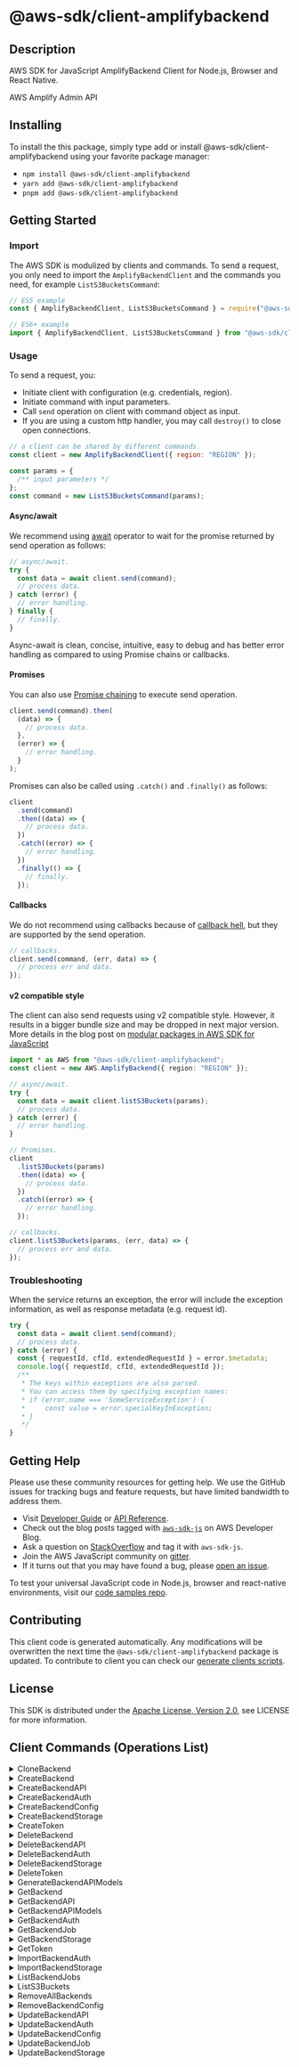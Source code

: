 <!-- generated file, do not edit directly -->

# @aws-sdk/client-amplifybackend

## Description

AWS SDK for JavaScript AmplifyBackend Client for Node.js, Browser and React Native.

<p>AWS Amplify Admin API</p>

## Installing

To install the this package, simply type add or install @aws-sdk/client-amplifybackend
using your favorite package manager:

- `npm install @aws-sdk/client-amplifybackend`
- `yarn add @aws-sdk/client-amplifybackend`
- `pnpm add @aws-sdk/client-amplifybackend`

## Getting Started

### Import

The AWS SDK is modulized by clients and commands.
To send a request, you only need to import the `AmplifyBackendClient` and
the commands you need, for example `ListS3BucketsCommand`:

```js
// ES5 example
const { AmplifyBackendClient, ListS3BucketsCommand } = require("@aws-sdk/client-amplifybackend");
```

```ts
// ES6+ example
import { AmplifyBackendClient, ListS3BucketsCommand } from "@aws-sdk/client-amplifybackend";
```

### Usage

To send a request, you:

- Initiate client with configuration (e.g. credentials, region).
- Initiate command with input parameters.
- Call `send` operation on client with command object as input.
- If you are using a custom http handler, you may call `destroy()` to close open connections.

```js
// a client can be shared by different commands.
const client = new AmplifyBackendClient({ region: "REGION" });

const params = {
  /** input parameters */
};
const command = new ListS3BucketsCommand(params);
```

#### Async/await

We recommend using [await](https://developer.mozilla.org/en-US/docs/Web/JavaScript/Reference/Operators/await)
operator to wait for the promise returned by send operation as follows:

```js
// async/await.
try {
  const data = await client.send(command);
  // process data.
} catch (error) {
  // error handling.
} finally {
  // finally.
}
```

Async-await is clean, concise, intuitive, easy to debug and has better error handling
as compared to using Promise chains or callbacks.

#### Promises

You can also use [Promise chaining](https://developer.mozilla.org/en-US/docs/Web/JavaScript/Guide/Using_promises#chaining)
to execute send operation.

```js
client.send(command).then(
  (data) => {
    // process data.
  },
  (error) => {
    // error handling.
  }
);
```

Promises can also be called using `.catch()` and `.finally()` as follows:

```js
client
  .send(command)
  .then((data) => {
    // process data.
  })
  .catch((error) => {
    // error handling.
  })
  .finally(() => {
    // finally.
  });
```

#### Callbacks

We do not recommend using callbacks because of [callback hell](http://callbackhell.com/),
but they are supported by the send operation.

```js
// callbacks.
client.send(command, (err, data) => {
  // process err and data.
});
```

#### v2 compatible style

The client can also send requests using v2 compatible style.
However, it results in a bigger bundle size and may be dropped in next major version. More details in the blog post
on [modular packages in AWS SDK for JavaScript](https://aws.amazon.com/blogs/developer/modular-packages-in-aws-sdk-for-javascript/)

```ts
import * as AWS from "@aws-sdk/client-amplifybackend";
const client = new AWS.AmplifyBackend({ region: "REGION" });

// async/await.
try {
  const data = await client.listS3Buckets(params);
  // process data.
} catch (error) {
  // error handling.
}

// Promises.
client
  .listS3Buckets(params)
  .then((data) => {
    // process data.
  })
  .catch((error) => {
    // error handling.
  });

// callbacks.
client.listS3Buckets(params, (err, data) => {
  // process err and data.
});
```

### Troubleshooting

When the service returns an exception, the error will include the exception information,
as well as response metadata (e.g. request id).

```js
try {
  const data = await client.send(command);
  // process data.
} catch (error) {
  const { requestId, cfId, extendedRequestId } = error.$metadata;
  console.log({ requestId, cfId, extendedRequestId });
  /**
   * The keys within exceptions are also parsed.
   * You can access them by specifying exception names:
   * if (error.name === 'SomeServiceException') {
   *     const value = error.specialKeyInException;
   * }
   */
}
```

## Getting Help

Please use these community resources for getting help.
We use the GitHub issues for tracking bugs and feature requests, but have limited bandwidth to address them.

- Visit [Developer Guide](https://docs.aws.amazon.com/sdk-for-javascript/v3/developer-guide/welcome.html)
  or [API Reference](https://docs.aws.amazon.com/AWSJavaScriptSDK/v3/latest/index.html).
- Check out the blog posts tagged with [`aws-sdk-js`](https://aws.amazon.com/blogs/developer/tag/aws-sdk-js/)
  on AWS Developer Blog.
- Ask a question on [StackOverflow](https://stackoverflow.com/questions/tagged/aws-sdk-js) and tag it with `aws-sdk-js`.
- Join the AWS JavaScript community on [gitter](https://gitter.im/aws/aws-sdk-js-v3).
- If it turns out that you may have found a bug, please [open an issue](https://github.com/aws/aws-sdk-js-v3/issues/new/choose).

To test your universal JavaScript code in Node.js, browser and react-native environments,
visit our [code samples repo](https://github.com/aws-samples/aws-sdk-js-tests).

## Contributing

This client code is generated automatically. Any modifications will be overwritten the next time the `@aws-sdk/client-amplifybackend` package is updated.
To contribute to client you can check our [generate clients scripts](https://github.com/aws/aws-sdk-js-v3/tree/main/scripts/generate-clients).

## License

This SDK is distributed under the
[Apache License, Version 2.0](http://www.apache.org/licenses/LICENSE-2.0),
see LICENSE for more information.

## Client Commands (Operations List)

<details>
<summary>
CloneBackend
</summary>

[Command API Reference](https://docs.aws.amazon.com/AWSJavaScriptSDK/v3/latest/clients/client-amplifybackend/classes/clonebackendcommand.html) / [Input](https://docs.aws.amazon.com/AWSJavaScriptSDK/v3/latest/clients/client-amplifybackend/interfaces/clonebackendcommandinput.html) / [Output](https://docs.aws.amazon.com/AWSJavaScriptSDK/v3/latest/clients/client-amplifybackend/interfaces/clonebackendcommandoutput.html)

</details>
<details>
<summary>
CreateBackend
</summary>

[Command API Reference](https://docs.aws.amazon.com/AWSJavaScriptSDK/v3/latest/clients/client-amplifybackend/classes/createbackendcommand.html) / [Input](https://docs.aws.amazon.com/AWSJavaScriptSDK/v3/latest/clients/client-amplifybackend/interfaces/createbackendcommandinput.html) / [Output](https://docs.aws.amazon.com/AWSJavaScriptSDK/v3/latest/clients/client-amplifybackend/interfaces/createbackendcommandoutput.html)

</details>
<details>
<summary>
CreateBackendAPI
</summary>

[Command API Reference](https://docs.aws.amazon.com/AWSJavaScriptSDK/v3/latest/clients/client-amplifybackend/classes/createbackendapicommand.html) / [Input](https://docs.aws.amazon.com/AWSJavaScriptSDK/v3/latest/clients/client-amplifybackend/interfaces/createbackendapicommandinput.html) / [Output](https://docs.aws.amazon.com/AWSJavaScriptSDK/v3/latest/clients/client-amplifybackend/interfaces/createbackendapicommandoutput.html)

</details>
<details>
<summary>
CreateBackendAuth
</summary>

[Command API Reference](https://docs.aws.amazon.com/AWSJavaScriptSDK/v3/latest/clients/client-amplifybackend/classes/createbackendauthcommand.html) / [Input](https://docs.aws.amazon.com/AWSJavaScriptSDK/v3/latest/clients/client-amplifybackend/interfaces/createbackendauthcommandinput.html) / [Output](https://docs.aws.amazon.com/AWSJavaScriptSDK/v3/latest/clients/client-amplifybackend/interfaces/createbackendauthcommandoutput.html)

</details>
<details>
<summary>
CreateBackendConfig
</summary>

[Command API Reference](https://docs.aws.amazon.com/AWSJavaScriptSDK/v3/latest/clients/client-amplifybackend/classes/createbackendconfigcommand.html) / [Input](https://docs.aws.amazon.com/AWSJavaScriptSDK/v3/latest/clients/client-amplifybackend/interfaces/createbackendconfigcommandinput.html) / [Output](https://docs.aws.amazon.com/AWSJavaScriptSDK/v3/latest/clients/client-amplifybackend/interfaces/createbackendconfigcommandoutput.html)

</details>
<details>
<summary>
CreateBackendStorage
</summary>

[Command API Reference](https://docs.aws.amazon.com/AWSJavaScriptSDK/v3/latest/clients/client-amplifybackend/classes/createbackendstoragecommand.html) / [Input](https://docs.aws.amazon.com/AWSJavaScriptSDK/v3/latest/clients/client-amplifybackend/interfaces/createbackendstoragecommandinput.html) / [Output](https://docs.aws.amazon.com/AWSJavaScriptSDK/v3/latest/clients/client-amplifybackend/interfaces/createbackendstoragecommandoutput.html)

</details>
<details>
<summary>
CreateToken
</summary>

[Command API Reference](https://docs.aws.amazon.com/AWSJavaScriptSDK/v3/latest/clients/client-amplifybackend/classes/createtokencommand.html) / [Input](https://docs.aws.amazon.com/AWSJavaScriptSDK/v3/latest/clients/client-amplifybackend/interfaces/createtokencommandinput.html) / [Output](https://docs.aws.amazon.com/AWSJavaScriptSDK/v3/latest/clients/client-amplifybackend/interfaces/createtokencommandoutput.html)

</details>
<details>
<summary>
DeleteBackend
</summary>

[Command API Reference](https://docs.aws.amazon.com/AWSJavaScriptSDK/v3/latest/clients/client-amplifybackend/classes/deletebackendcommand.html) / [Input](https://docs.aws.amazon.com/AWSJavaScriptSDK/v3/latest/clients/client-amplifybackend/interfaces/deletebackendcommandinput.html) / [Output](https://docs.aws.amazon.com/AWSJavaScriptSDK/v3/latest/clients/client-amplifybackend/interfaces/deletebackendcommandoutput.html)

</details>
<details>
<summary>
DeleteBackendAPI
</summary>

[Command API Reference](https://docs.aws.amazon.com/AWSJavaScriptSDK/v3/latest/clients/client-amplifybackend/classes/deletebackendapicommand.html) / [Input](https://docs.aws.amazon.com/AWSJavaScriptSDK/v3/latest/clients/client-amplifybackend/interfaces/deletebackendapicommandinput.html) / [Output](https://docs.aws.amazon.com/AWSJavaScriptSDK/v3/latest/clients/client-amplifybackend/interfaces/deletebackendapicommandoutput.html)

</details>
<details>
<summary>
DeleteBackendAuth
</summary>

[Command API Reference](https://docs.aws.amazon.com/AWSJavaScriptSDK/v3/latest/clients/client-amplifybackend/classes/deletebackendauthcommand.html) / [Input](https://docs.aws.amazon.com/AWSJavaScriptSDK/v3/latest/clients/client-amplifybackend/interfaces/deletebackendauthcommandinput.html) / [Output](https://docs.aws.amazon.com/AWSJavaScriptSDK/v3/latest/clients/client-amplifybackend/interfaces/deletebackendauthcommandoutput.html)

</details>
<details>
<summary>
DeleteBackendStorage
</summary>

[Command API Reference](https://docs.aws.amazon.com/AWSJavaScriptSDK/v3/latest/clients/client-amplifybackend/classes/deletebackendstoragecommand.html) / [Input](https://docs.aws.amazon.com/AWSJavaScriptSDK/v3/latest/clients/client-amplifybackend/interfaces/deletebackendstoragecommandinput.html) / [Output](https://docs.aws.amazon.com/AWSJavaScriptSDK/v3/latest/clients/client-amplifybackend/interfaces/deletebackendstoragecommandoutput.html)

</details>
<details>
<summary>
DeleteToken
</summary>

[Command API Reference](https://docs.aws.amazon.com/AWSJavaScriptSDK/v3/latest/clients/client-amplifybackend/classes/deletetokencommand.html) / [Input](https://docs.aws.amazon.com/AWSJavaScriptSDK/v3/latest/clients/client-amplifybackend/interfaces/deletetokencommandinput.html) / [Output](https://docs.aws.amazon.com/AWSJavaScriptSDK/v3/latest/clients/client-amplifybackend/interfaces/deletetokencommandoutput.html)

</details>
<details>
<summary>
GenerateBackendAPIModels
</summary>

[Command API Reference](https://docs.aws.amazon.com/AWSJavaScriptSDK/v3/latest/clients/client-amplifybackend/classes/generatebackendapimodelscommand.html) / [Input](https://docs.aws.amazon.com/AWSJavaScriptSDK/v3/latest/clients/client-amplifybackend/interfaces/generatebackendapimodelscommandinput.html) / [Output](https://docs.aws.amazon.com/AWSJavaScriptSDK/v3/latest/clients/client-amplifybackend/interfaces/generatebackendapimodelscommandoutput.html)

</details>
<details>
<summary>
GetBackend
</summary>

[Command API Reference](https://docs.aws.amazon.com/AWSJavaScriptSDK/v3/latest/clients/client-amplifybackend/classes/getbackendcommand.html) / [Input](https://docs.aws.amazon.com/AWSJavaScriptSDK/v3/latest/clients/client-amplifybackend/interfaces/getbackendcommandinput.html) / [Output](https://docs.aws.amazon.com/AWSJavaScriptSDK/v3/latest/clients/client-amplifybackend/interfaces/getbackendcommandoutput.html)

</details>
<details>
<summary>
GetBackendAPI
</summary>

[Command API Reference](https://docs.aws.amazon.com/AWSJavaScriptSDK/v3/latest/clients/client-amplifybackend/classes/getbackendapicommand.html) / [Input](https://docs.aws.amazon.com/AWSJavaScriptSDK/v3/latest/clients/client-amplifybackend/interfaces/getbackendapicommandinput.html) / [Output](https://docs.aws.amazon.com/AWSJavaScriptSDK/v3/latest/clients/client-amplifybackend/interfaces/getbackendapicommandoutput.html)

</details>
<details>
<summary>
GetBackendAPIModels
</summary>

[Command API Reference](https://docs.aws.amazon.com/AWSJavaScriptSDK/v3/latest/clients/client-amplifybackend/classes/getbackendapimodelscommand.html) / [Input](https://docs.aws.amazon.com/AWSJavaScriptSDK/v3/latest/clients/client-amplifybackend/interfaces/getbackendapimodelscommandinput.html) / [Output](https://docs.aws.amazon.com/AWSJavaScriptSDK/v3/latest/clients/client-amplifybackend/interfaces/getbackendapimodelscommandoutput.html)

</details>
<details>
<summary>
GetBackendAuth
</summary>

[Command API Reference](https://docs.aws.amazon.com/AWSJavaScriptSDK/v3/latest/clients/client-amplifybackend/classes/getbackendauthcommand.html) / [Input](https://docs.aws.amazon.com/AWSJavaScriptSDK/v3/latest/clients/client-amplifybackend/interfaces/getbackendauthcommandinput.html) / [Output](https://docs.aws.amazon.com/AWSJavaScriptSDK/v3/latest/clients/client-amplifybackend/interfaces/getbackendauthcommandoutput.html)

</details>
<details>
<summary>
GetBackendJob
</summary>

[Command API Reference](https://docs.aws.amazon.com/AWSJavaScriptSDK/v3/latest/clients/client-amplifybackend/classes/getbackendjobcommand.html) / [Input](https://docs.aws.amazon.com/AWSJavaScriptSDK/v3/latest/clients/client-amplifybackend/interfaces/getbackendjobcommandinput.html) / [Output](https://docs.aws.amazon.com/AWSJavaScriptSDK/v3/latest/clients/client-amplifybackend/interfaces/getbackendjobcommandoutput.html)

</details>
<details>
<summary>
GetBackendStorage
</summary>

[Command API Reference](https://docs.aws.amazon.com/AWSJavaScriptSDK/v3/latest/clients/client-amplifybackend/classes/getbackendstoragecommand.html) / [Input](https://docs.aws.amazon.com/AWSJavaScriptSDK/v3/latest/clients/client-amplifybackend/interfaces/getbackendstoragecommandinput.html) / [Output](https://docs.aws.amazon.com/AWSJavaScriptSDK/v3/latest/clients/client-amplifybackend/interfaces/getbackendstoragecommandoutput.html)

</details>
<details>
<summary>
GetToken
</summary>

[Command API Reference](https://docs.aws.amazon.com/AWSJavaScriptSDK/v3/latest/clients/client-amplifybackend/classes/gettokencommand.html) / [Input](https://docs.aws.amazon.com/AWSJavaScriptSDK/v3/latest/clients/client-amplifybackend/interfaces/gettokencommandinput.html) / [Output](https://docs.aws.amazon.com/AWSJavaScriptSDK/v3/latest/clients/client-amplifybackend/interfaces/gettokencommandoutput.html)

</details>
<details>
<summary>
ImportBackendAuth
</summary>

[Command API Reference](https://docs.aws.amazon.com/AWSJavaScriptSDK/v3/latest/clients/client-amplifybackend/classes/importbackendauthcommand.html) / [Input](https://docs.aws.amazon.com/AWSJavaScriptSDK/v3/latest/clients/client-amplifybackend/interfaces/importbackendauthcommandinput.html) / [Output](https://docs.aws.amazon.com/AWSJavaScriptSDK/v3/latest/clients/client-amplifybackend/interfaces/importbackendauthcommandoutput.html)

</details>
<details>
<summary>
ImportBackendStorage
</summary>

[Command API Reference](https://docs.aws.amazon.com/AWSJavaScriptSDK/v3/latest/clients/client-amplifybackend/classes/importbackendstoragecommand.html) / [Input](https://docs.aws.amazon.com/AWSJavaScriptSDK/v3/latest/clients/client-amplifybackend/interfaces/importbackendstoragecommandinput.html) / [Output](https://docs.aws.amazon.com/AWSJavaScriptSDK/v3/latest/clients/client-amplifybackend/interfaces/importbackendstoragecommandoutput.html)

</details>
<details>
<summary>
ListBackendJobs
</summary>

[Command API Reference](https://docs.aws.amazon.com/AWSJavaScriptSDK/v3/latest/clients/client-amplifybackend/classes/listbackendjobscommand.html) / [Input](https://docs.aws.amazon.com/AWSJavaScriptSDK/v3/latest/clients/client-amplifybackend/interfaces/listbackendjobscommandinput.html) / [Output](https://docs.aws.amazon.com/AWSJavaScriptSDK/v3/latest/clients/client-amplifybackend/interfaces/listbackendjobscommandoutput.html)

</details>
<details>
<summary>
ListS3Buckets
</summary>

[Command API Reference](https://docs.aws.amazon.com/AWSJavaScriptSDK/v3/latest/clients/client-amplifybackend/classes/lists3bucketscommand.html) / [Input](https://docs.aws.amazon.com/AWSJavaScriptSDK/v3/latest/clients/client-amplifybackend/interfaces/lists3bucketscommandinput.html) / [Output](https://docs.aws.amazon.com/AWSJavaScriptSDK/v3/latest/clients/client-amplifybackend/interfaces/lists3bucketscommandoutput.html)

</details>
<details>
<summary>
RemoveAllBackends
</summary>

[Command API Reference](https://docs.aws.amazon.com/AWSJavaScriptSDK/v3/latest/clients/client-amplifybackend/classes/removeallbackendscommand.html) / [Input](https://docs.aws.amazon.com/AWSJavaScriptSDK/v3/latest/clients/client-amplifybackend/interfaces/removeallbackendscommandinput.html) / [Output](https://docs.aws.amazon.com/AWSJavaScriptSDK/v3/latest/clients/client-amplifybackend/interfaces/removeallbackendscommandoutput.html)

</details>
<details>
<summary>
RemoveBackendConfig
</summary>

[Command API Reference](https://docs.aws.amazon.com/AWSJavaScriptSDK/v3/latest/clients/client-amplifybackend/classes/removebackendconfigcommand.html) / [Input](https://docs.aws.amazon.com/AWSJavaScriptSDK/v3/latest/clients/client-amplifybackend/interfaces/removebackendconfigcommandinput.html) / [Output](https://docs.aws.amazon.com/AWSJavaScriptSDK/v3/latest/clients/client-amplifybackend/interfaces/removebackendconfigcommandoutput.html)

</details>
<details>
<summary>
UpdateBackendAPI
</summary>

[Command API Reference](https://docs.aws.amazon.com/AWSJavaScriptSDK/v3/latest/clients/client-amplifybackend/classes/updatebackendapicommand.html) / [Input](https://docs.aws.amazon.com/AWSJavaScriptSDK/v3/latest/clients/client-amplifybackend/interfaces/updatebackendapicommandinput.html) / [Output](https://docs.aws.amazon.com/AWSJavaScriptSDK/v3/latest/clients/client-amplifybackend/interfaces/updatebackendapicommandoutput.html)

</details>
<details>
<summary>
UpdateBackendAuth
</summary>

[Command API Reference](https://docs.aws.amazon.com/AWSJavaScriptSDK/v3/latest/clients/client-amplifybackend/classes/updatebackendauthcommand.html) / [Input](https://docs.aws.amazon.com/AWSJavaScriptSDK/v3/latest/clients/client-amplifybackend/interfaces/updatebackendauthcommandinput.html) / [Output](https://docs.aws.amazon.com/AWSJavaScriptSDK/v3/latest/clients/client-amplifybackend/interfaces/updatebackendauthcommandoutput.html)

</details>
<details>
<summary>
UpdateBackendConfig
</summary>

[Command API Reference](https://docs.aws.amazon.com/AWSJavaScriptSDK/v3/latest/clients/client-amplifybackend/classes/updatebackendconfigcommand.html) / [Input](https://docs.aws.amazon.com/AWSJavaScriptSDK/v3/latest/clients/client-amplifybackend/interfaces/updatebackendconfigcommandinput.html) / [Output](https://docs.aws.amazon.com/AWSJavaScriptSDK/v3/latest/clients/client-amplifybackend/interfaces/updatebackendconfigcommandoutput.html)

</details>
<details>
<summary>
UpdateBackendJob
</summary>

[Command API Reference](https://docs.aws.amazon.com/AWSJavaScriptSDK/v3/latest/clients/client-amplifybackend/classes/updatebackendjobcommand.html) / [Input](https://docs.aws.amazon.com/AWSJavaScriptSDK/v3/latest/clients/client-amplifybackend/interfaces/updatebackendjobcommandinput.html) / [Output](https://docs.aws.amazon.com/AWSJavaScriptSDK/v3/latest/clients/client-amplifybackend/interfaces/updatebackendjobcommandoutput.html)

</details>
<details>
<summary>
UpdateBackendStorage
</summary>

[Command API Reference](https://docs.aws.amazon.com/AWSJavaScriptSDK/v3/latest/clients/client-amplifybackend/classes/updatebackendstoragecommand.html) / [Input](https://docs.aws.amazon.com/AWSJavaScriptSDK/v3/latest/clients/client-amplifybackend/interfaces/updatebackendstoragecommandinput.html) / [Output](https://docs.aws.amazon.com/AWSJavaScriptSDK/v3/latest/clients/client-amplifybackend/interfaces/updatebackendstoragecommandoutput.html)

</details>
